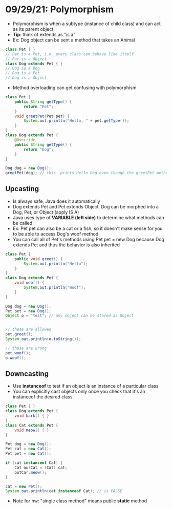 # 09/29/21: Polymorphism
- Polymorphism is when a subtype (instance of child class) and can act as its parent object
- **Tip**: think of extends as "is a"
- Ex: Dog object can be sent a method that takes an Animal

```java
class Pet { }
// Pet is a Pet, i.e. every class can behave like itself
// Pet is a Object
class Dog extends Pet { }
// Dog is a Dog
// Dog is a Pet
// Dog is a Object
```

- Method overloading can get confusing with polymorphism

```java
class Pet {
    public String getType() {
        return "Pet";
    }
    void greetPet(Pet pet) {
        System.out.println("Hello, " + pet.getType());
    }
}
class Dog extends Pet {
    @Override
    public String getType() {
        return "Dog";
    }
}

Dog dog = new Dog();
greetPet(dog); // this  prints Hello Dog even though the greetPet method morphs dog into a Pet, Java still knows that it is a Dog and runs that overridden method
```

## Upcasting
- Is always safe, Java does it automatically
- Dog extends Pet and Pet extends Object. Dog can be morphed into a Dog, Pet, or Object (apply IS A)
- Java uses type of **VARIABLE (left side)** to determine what methods can be called
- Ex: Pet pet can also be a cat or a fish, so it doesn't make sense for you to be able to access Dog's woof method
- You can call all of Pet's methods using Pet pet = new Dog because Dog extends Pet and thus the behavior is also inherited

```java
class Pet {
    public void greet() {
        System.out.println("Hello");
    }
}
class Dog extends Pet {
    void woof() {
        System.out.println("Woof");
    }
}

Dog dog = new Dog();
Pet pet = new Dog(); 
Object o = "test"; // any object can be stored as Object


// these are allowed
pet.greet();
System.out.println(o.toString());

// these are wrong
pet.woof();
o.woof();
```

## Downcasting
- Use **instanceof** to test if an object is an instance of a particular class
- You can explicitly cast objects only once you check that it's an instanceof the desired class
```java
class Pet { }
class Dog extends Pet {
    void bark() { }
}
class Cat extends Pet {
    void meow() { }
}

Pet dog = new Dog();
Pet cat = new Cat();
Pet pet = new Cat();

if (cat instanceof Cat) {
    Cat ourCat = (Cat) cat;
    outCar.meow();
}

cat = new Pet();
System.out.println(cat instanceof Cat); // is FALSE
```

- Note for hw: "single class method" means public **static** method